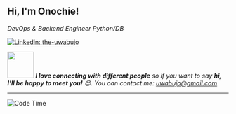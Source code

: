 




 <h2>Hi, I'm Onochie! </h2>
<p><em>DevOps & Backend Engineer Python/DB
</em></p>


[![Linkedin: the-uwabujo](https://img.shields.io/badge/-the-uwabujo-blue?style=flat-square&logo=Linkedin&logoColor=white&link=https://www.linkedin.com/in/onochie-uwabujo)](https://www.linkedin.com/in/onochie-uwabujo)


<img src="https://media.giphy.com/media/LnQjpWaON8nhr21vNW/giphy.gif" width="60"> <em><b>I love connecting with different people</b> so if you want to say <b>hi, I'll be happy to meet you!</b> 😊. You can contact me: uwabujo@gmail.com</em>

---
<!--START_SECTION:waka-->
![Code Time](http://img.shields.io/badge/Code%20Time-5%2C517%20hrs%202%20mins-blue)

